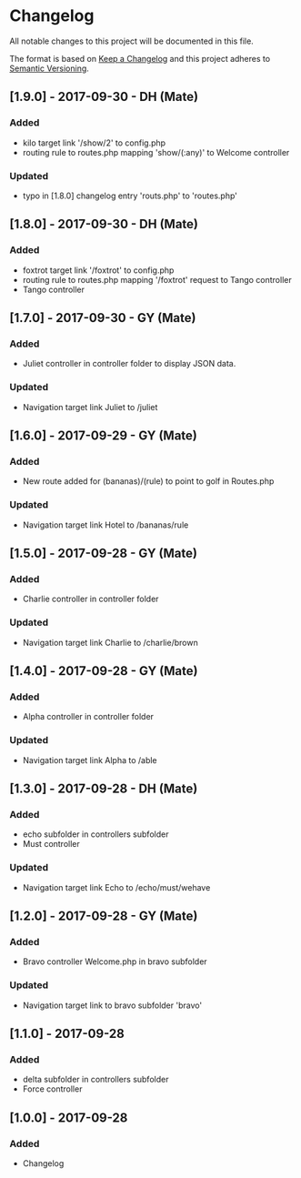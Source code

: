 # Changelog
All notable changes to this project will be documented in this file.

The format is based on [Keep a Changelog](http://keepachangelog.com/en/1.0.0/)
and this project adheres to [Semantic Versioning](http://semver.org/spec/v2.0.0.html).

## [1.9.0] - 2017-09-30 - DH (Mate)
### Added
- kilo target link '/show/2' to config.php
- routing rule to routes.php mapping 'show/(:any)' to Welcome controller
### Updated
- typo in [1.8.0] changelog entry 'routs.php' to 'routes.php'

## [1.8.0] - 2017-09-30 - DH (Mate)
### Added
- foxtrot target link '/foxtrot' to config.php
- routing rule to routes.php mapping '/foxtrot' request to Tango controller
- Tango controller

## [1.7.0] - 2017-09-30 - GY (Mate)
### Added
- Juliet controller in controller folder to display JSON data.
### Updated
- Navigation target link Juliet to /juliet

## [1.6.0] - 2017-09-29 - GY (Mate)
### Added
- New route added for (bananas)/(rule) to point to golf in Routes.php
### Updated
- Navigation target link Hotel to /bananas/rule

## [1.5.0] - 2017-09-28 - GY (Mate)
### Added
- Charlie controller in controller folder
### Updated
- Navigation target link Charlie to /charlie/brown

## [1.4.0] - 2017-09-28 - GY (Mate)
### Added
- Alpha controller in controller folder
### Updated
- Navigation target link Alpha to /able

## [1.3.0] - 2017-09-28 - DH (Mate)
### Added
- echo subfolder in controllers subfolder
- Must controller
### Updated
- Navigation target link Echo to /echo/must/wehave

## [1.2.0] - 2017-09-28 - GY (Mate)
### Added
- Bravo controller Welcome.php in bravo subfolder
### Updated
- Navigation target link to bravo subfolder 'bravo'

## [1.1.0] - 2017-09-28
### Added
- delta subfolder in controllers subfolder
- Force controller

## [1.0.0] - 2017-09-28
### Added
- Changelog